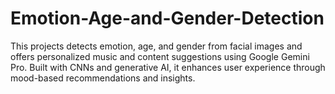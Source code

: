 # Emotion-Age-and-Gender-Detection
This projects detects emotion, age, and gender from facial images and offers personalized music and content suggestions using Google Gemini Pro. Built with CNNs and generative AI, it enhances user experience through mood-based recommendations and insights.
